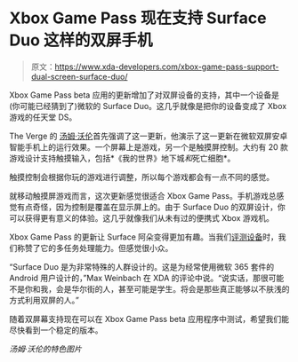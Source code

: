 # Xbox Game Pass 现在支持 Surface Duo 这样的双屏手机

> 原文：<https://www.xda-developers.com/xbox-game-pass-support-dual-screen-surface-duo/>

Xbox Game Pass beta 应用的更新增加了对双屏设备的支持，其中一个设备是(你可能已经猜到了)微软的 Surface Duo。这几乎就像是把你的设备变成了 Xbox 游戏的任天堂 DS。

The Verge 的 [汤姆·沃伦](https://twitter.com/tomwarren/status/1372683027801907201)首先强调了这一更新，他演示了这一更新在微软双屏安卓智能手机上的运行效果。一个屏幕上是游戏，另一个是触摸屏控制。大约有 20 款游戏设计支持触摸输入，包括*《我的世界》地下城*和*死亡细胞*。

触摸控制会根据你玩的游戏进行调整，所以每个游戏都会有一点不同的感觉。

就移动触摸屏游戏而言，这次更新感觉很适合 Xbox Game Pass。手机游戏总感觉有点奇怪，因为控制是覆盖在显示屏上的。由于 Surface Duo 的双屏设计，你可以获得更有意义的体验。这几乎就像我们从未有过的便携式 Xbox 游戏机。

Xbox Game Pass 的更新让 Surface 阿朵变得更加有趣。当我们[评测设备](https://www.xda-developers.com/microsoft-surface-duo-review/)时，我们称赞了它的多任务处理能力。但感觉很小众。

“Surface Duo 是为非常特殊的人群设计的。这是为经常使用微软 365 套件的 Android 用户设计的，”Max Weinbach 在 XDA 的评论中说。“说实话，那很可能不是你和我，会是华尔街的人，甚至可能是学生。将会是那些真正能够以不肤浅的方式利用双屏的人。”

随着双屏幕支持现在可以在 Xbox Game Pass beta 应用程序中测试，希望我们能尽快看到一个稳定的版本。

*汤姆·沃伦的特色图片*